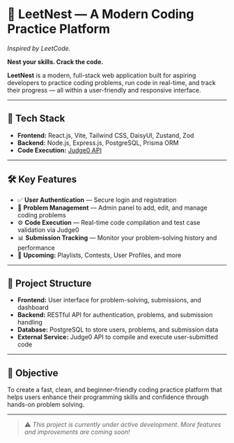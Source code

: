 # 🐣 LeetNest — A Modern Coding Practice Platform

_Inspired by LeetCode._

**Nest your skills. Crack the code.**

**LeetNest** is a modern, full-stack web application built for aspiring developers to practice coding problems, run code in real-time, and track their progress — all within a user-friendly and responsive interface.

---

## 🚀 Tech Stack

- **Frontend:** React.js, Vite, Tailwind CSS, DaisyUI, Zustand, Zod
- **Backend:** Node.js, Express.js, PostgreSQL, Prisma ORM
- **Code Execution:** [Judge0 API](https://judge0.com/)

---

## 🛠️ Key Features

- ✅ **User Authentication** — Secure login and registration
- 🧩 **Problem Management** — Admin panel to add, edit, and manage coding problems
- ⚙️ **Code Execution** — Real-time code compilation and test case validation via Judge0
- 📊 **Submission Tracking** — Monitor your problem-solving history and performance
- 🚧 **Upcoming:** Playlists, Contests, User Profiles, and more

---

## 📁 Project Structure

- **Frontend:** User interface for problem-solving, submissions, and dashboard
- **Backend:** RESTful API for authentication, problems, and submission handling
- **Database:** PostgreSQL to store users, problems, and submission data
- **External Service:** Judge0 API to compile and execute user-submitted code

---

## 🎯 Objective

To create a fast, clean, and beginner-friendly coding practice platform that helps users enhance their programming skills and confidence through hands-on problem solving.

---

> ⚠️ _This project is currently under active development. More features and improvements are coming soon!_
